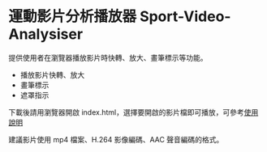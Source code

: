 # 運動影片分析播放器 Sport-Video-Analysiser
提供使用者在瀏覽器播放影片時快轉、放大、畫筆標示等功能。

* 播放影片快轉、放大
* 畫筆標示
* 遮罩指示

下載後請用瀏覽器開啟 index.html，選擇要開啟的影片檔即可播放，可參考[使用說明](https://github.com/ottokang/Sport-Video-Analysiser/wiki/%E4%BD%BF%E7%94%A8%E8%AA%AA%E6%98%8E "運動影片分析播放器使用說明")

建議影片使用 mp4 檔案、H.264 影像編碼、AAC 聲音編碼的格式。